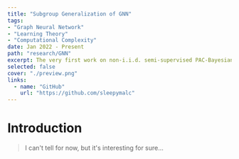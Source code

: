 ```yaml
---
title: "Subgroup Generalization of GNN"
tags:
- "Graph Neural Network"
- "Learning Theory"
- "Computational Complexity"
date: Jan 2022 - Present
path: "research/GNN"
excerpt: The very first work on non-i.i.d. semi-supervised PAC-Bayesian analysis on node-level tasks.
selected: false
cover: "./preview.png"
links:
  - name: "GitHub"
    url: "https://github.com/sleepymalc"
---
```


# Introduction

> I can't tell for now, but it's interesting for sure...
